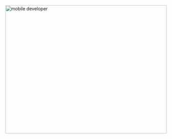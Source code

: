 <img src="https://buildfire.com/wp-content/uploads/2017/10/become-mobile-app-developer.jpg" alt="mobile developer" height="400" width="100%"/>
